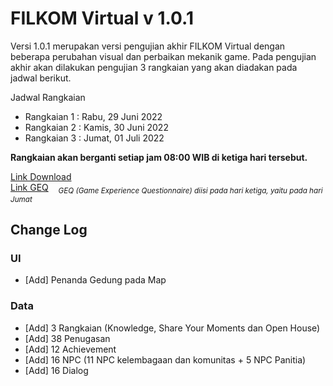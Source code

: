 # FILKOM Virtual v 1.0.1

Versi 1.0.1 merupakan versi pengujian akhir FILKOM Virtual dengan beberapa perubahan visual dan perbaikan mekanik game. Pada pengujian akhir akan dilakukan pengujian 3 rangkaian yang akan diadakan pada jadwal berikut.

Jadwal Rangkaian
- Rangkaian 1 : Rabu, 29 Juni 2022
- Rangkaian 2 : Kamis, 30 Juni 2022
- Rangkaian 3 : Jumat, 01 Juli 2022

**Rangkaian akan berganti setiap jam 08:00 WIB di ketiga hari tersebut.**

[Link Download](https://drive.google.com/file/d/11odn1KXpU_6kSl1Vt4r57tLvT_lVEnaW/view?usp=sharing) <br>
[Link GEQ]() &nbsp;&nbsp; <sub>*GEQ (Game Experience Questionnaire) diisi pada hari ketiga, yaitu pada hari Jumat*</sub>

## Change Log

### UI
- [Add] Penanda Gedung pada Map

### Data
- [Add] 3 Rangkaian (Knowledge, Share Your Moments dan Open House)
- [Add] 38 Penugasan
- [Add] 12 Achievement
- [Add] 16 NPC (11 NPC kelembagaan dan komunitas + 5 NPC Panitia)
- [Add] 16 Dialog
